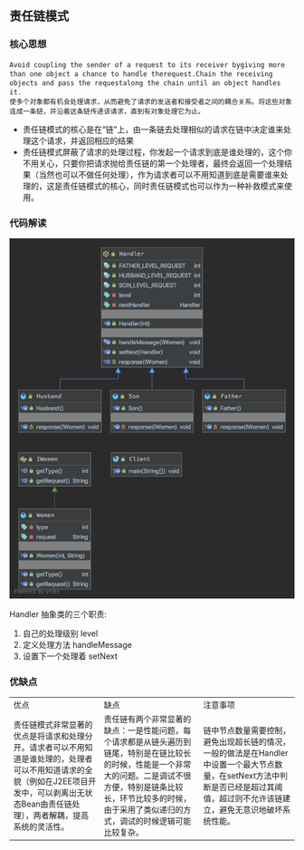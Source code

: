 ## 责任链模式
### 核心思想
```
Avoid coupling the sender of a request to its receiver bygiving more than one object a chance to handle therequest.Chain the receiving objects and pass the requestalong the chain until an object handles it.
使多个对象都有机会处理请求，从而避免了请求的发送者和接受者之间的耦合关系。将这些对象连成一条链，并沿着这条链传递该请求，直到有对象处理它为止。
```
- 责任链模式的核心是在“链”上，由一条链去处理相似的请求在链中决定谁来处理这个请求，并返回相应的结果
- 责任链模式屏蔽了请求的处理过程，你发起一个请求到底是谁处理的，这个你不用关心，只要你把请求抛给责任链的第一个处理者，最终会返回一个处理结果（当然也可以不做任何处理），作为请求者可以不用知道到底是需要谁来处理的，这是责任链模式的核心，同时责任链模式也可以作为一种补救模式来使用。

### 代码解读
![](improve/uml/responsibilitychain.png)

Handler 抽象类的三个职责:
1. 自己的处理级别 level 
2. 定义处理方法 handleMessage
3. 设置下一个处理着 setNext

### 优缺点
<table>
    <tr>
        <td>优点</td> 
        <td>缺点</td> 
        <td>注意事项</td>
    </tr>
    <tr>
        <td>责任链模式非常显著的优点是将请求和处理分开。请求者可以不用知道是谁处理的，处理者可以不用知道请求的全貌（例如在J2EE项目开发中，可以剥离出无状态Bean由责任链处理），两者解耦，提高系统的灵活性。</td>
        <td>责任链有两个非常显著的缺点：一是性能问题，每个请求都是从链头遍历到链尾，特别是在链比较长的时候，性能是一个非常大的问题。二是调试不很方便，特别是链条比较长，环节比较多的时候，由于采用了类似递归的方式，调试的时候逻辑可能比较复杂。</td>
        <td>链中节点数量需要控制，避免出现超长链的情况，一般的做法是在Handler中设置一个最大节点数量，在setNext方法中判断是否已经是超过其阈值，超过则不允许该链建立，避免无意识地破坏系统性能。</td> 
    </tr>
</table>
